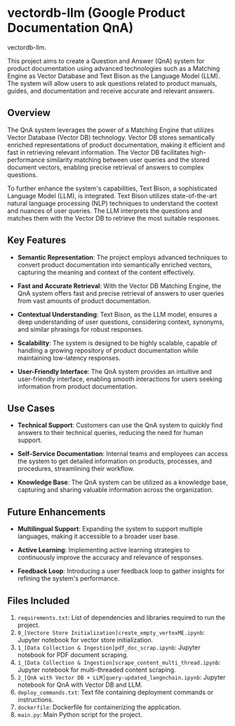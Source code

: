 # vectordb-llm (Google Product Documentation QnA) 
vectordb-llm. 

This project aims to create a Question and Answer (QnA) system for product documentation using advanced technologies such as a Matching Engine as Vector Database and Text Bison as the Language Model (LLM). The system will allow users to ask questions related to product manuals, guides, and documentation and receive accurate and relevant answers.

## Overview

The QnA system leverages the power of a Matching Engine that utilizes Vector Database (Vector DB) technology. Vector DB stores semantically enriched representations of product documentation, making it efficient and fast in retrieving relevant information. The Vector DB facilitates high-performance similarity matching between user queries and the stored document vectors, enabling precise retrieval of answers to complex questions.

To further enhance the system's capabilities, Text Bison, a sophisticated Language Model (LLM), is integrated. Text Bison utilizes state-of-the-art natural language processing (NLP) techniques to understand the context and nuances of user queries. The LLM interprets the questions and matches them with the Vector DB to retrieve the most suitable responses.

## Key Features

- **Semantic Representation**: The project employs advanced techniques to convert product documentation into semantically enriched vectors, capturing the meaning and context of the content effectively.

- **Fast and Accurate Retrieval**: With the Vector DB Matching Engine, the QnA system offers fast and precise retrieval of answers to user queries from vast amounts of product documentation.

- **Contextual Understanding**: Text Bison, as the LLM model, ensures a deep understanding of user questions, considering context, synonyms, and similar phrasings for robust responses.

- **Scalability**: The system is designed to be highly scalable, capable of handling a growing repository of product documentation while maintaining low-latency responses.

- **User-Friendly Interface**: The QnA system provides an intuitive and user-friendly interface, enabling smooth interactions for users seeking information from product documentation.

## Use Cases

- **Technical Support**: Customers can use the QnA system to quickly find answers to their technical queries, reducing the need for human support.

- **Self-Service Documentation**: Internal teams and employees can access the system to get detailed information on products, processes, and procedures, streamlining their workflow.

- **Knowledge Base**: The QnA system can be utilized as a knowledge base, capturing and sharing valuable information across the organization.

## Future Enhancements

- **Multilingual Support**: Expanding the system to support multiple languages, making it accessible to a broader user base.

- **Active Learning**: Implementing active learning strategies to continuously improve the accuracy and relevance of responses.

- **Feedback Loop**: Introducing a user feedback loop to gather insights for refining the system's performance.



## Files Included

1. `requirements.txt`: List of dependencies and libraries required to run the project.
2. `0_[Vectore Store Initialization]create_empty_vertexME.ipynb`: Jupyter notebook for vector store initialization.
3. `1_[Data Collection & Ingestion]pdf_doc_scrap.ipynb`: Jupyter notebook for PDF document scraping.
4. `1_[Data Collection & Ingestion]scrape_content_multi_thread.ipynb`: Jupyter notebook for multi-threaded content scraping.
5. `2_[QnA with Vector DB + LLM]query-updated_langnchain.ipynb`: Jupyter notebook for QnA with Vector DB and LLM.
6. `deploy_commands.txt`: Text file containing deployment commands or instructions.
7. `dockerfile`: Dockerfile for containerizing the application.
8. `main.py`: Main Python script for the project.


